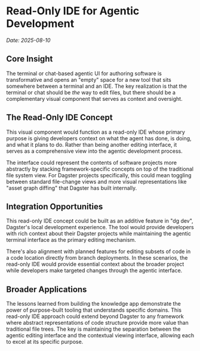 # Read-Only IDE for Agentic Development
*Date: 2025-08-10*

## Core Insight

The terminal or chat-based agentic UI for authoring software is transformative and opens an "empty" space for a new tool that sits somewhere between a terminal and an IDE. The key realization is that the terminal or chat should be *the* way to edit files, but there should be a complementary visual component that serves as context and oversight.

## The Read-Only IDE Concept

This visual component would function as a read-only IDE whose primary purpose is giving developers context on what the agent has done, is doing, and what it plans to do. Rather than being another editing interface, it serves as a comprehensive view into the agentic development process.

The interface could represent the contents of software projects more abstractly by stacking framework-specific concepts on top of the traditional file system view. For Dagster projects specifically, this could mean toggling between standard file-change views and more visual representations like "asset graph diffing" that Dagster has built internally.

## Integration Opportunities

This read-only IDE concept could be built as an additive feature in "dg dev", Dagster's local development experience. The tool would provide developers with rich context about their Dagster projects while maintaining the agentic terminal interface as the primary editing mechanism.

There's also alignment with planned features for editing subsets of code in a code location directly from branch deployments. In these scenarios, the read-only IDE would provide essential context about the broader project while developers make targeted changes through the agentic interface.

## Broader Applications

The lessons learned from building the knowledge app demonstrate the power of purpose-built tooling that understands specific domains. This read-only IDE approach could extend beyond Dagster to any framework where abstract representations of code structure provide more value than traditional file trees. The key is maintaining the separation between the agentic editing interface and the contextual viewing interface, allowing each to excel at its specific purpose.